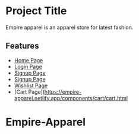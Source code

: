 
# Project Title

Empire apparel is an apparel store for latest fashion.

## Features

 - [Home Page](https://empire-apparel.netlify.app/)
 - [Login Page](https://empire-apparel.netlify.app/components/login/login.html)
 - [Signup Page](https://empire-apparel.netlify.app/components/signup/signup.html)
 - [Signup Page](https://empire-apparel.netlify.app/components/signup/signup.html)
 - [Wishlist Page](https://empire-apparel.netlify.app/components/wishlist/wishlist.html)
 - [Cart Page](https://empire-apparel.netlify.app/components/cart/cart.html
 
# Empire-Apparel
